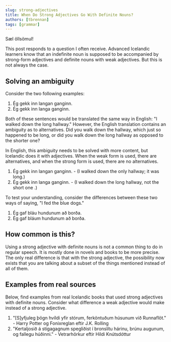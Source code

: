 ```yaml
---
slug: strong-adjectives
title: When Do Strong Adjectives Go With Definite Nouns?
authors: [tbrennan]
tags: [grammar]
---
```


Sæl öllsömul!

This post responds to a question I often receive. Advanced Icelandic learners know that an indefinite noun is supposed to be accompanied by strong-form adjectives and definite nouns with weak adjectives. But this is not always the case.

<!-- truncate -->

## Solving an ambiguity

Consider the two following examples:

1. Ég gekk inn langan ganginn.
2. Ég gekk inn langa ganginn.

Both of these sentences would be translated the same way in English: "I walked down the long hallway." However, the English translation contains an ambiguity as to alternatives. Did you walk down the hallway, which just so happened to be long, or did you walk down the long hallway as opposed to the shorter one?

In English, this ambiguity needs to be solved with more content, but Icelandic does it with adjectives. When the weak form is used, there are alternatives, and when the strong form is used, there are no alternatives.

1. Ég gekk inn langan ganginn. - (I walked down the only hallway; it was long.)
2. Ég gekk inn langa ganginn. - (I walked down the long hallway, not the short one .)

To test your understanding, consider the differences between these two ways of saying, "I fed the blue dogs."

1. Ég gaf bláu hundunum að borða.
2. Ég gaf bláum hundunum að borða.

## How common is this?

Using a strong adjective with definite nouns is not a common thing to do in regular speech. It is mostly done in novels and books to be more precise. The only real difference is that with the strong adjective, the possibility now exists that you are talking about a subset of the things mentioned instead of all of them.

## Examples from real sources

Below, find examples from real Icelandic books that used strong adjectives with definite nouns. Consider what difference a weak adjective would make instead of a strong adjective.

1. "[S]yfjuleg þögn hvíldi yfir stórum, ferköntuðum húsunum við Runnaflöt." - Harry Potter og Fonixreglan eftir J.K. Rolling
2. "Kertaljosið á stigagagnum spegliðist í bronslítu hárinu, brúnu augunum, og fallegu húðinni." - Vetrarhörkur eftir Hildi Knútsdóttur

